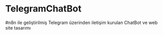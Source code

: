 # TelegramChatBot
#n8n ile geliştirilmiş Telegram üzerinden iletişim kurulan ChatBot ve web site tasarımı
